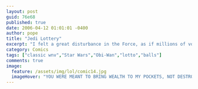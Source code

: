 ```yaml
---
layout: post
guid: 76e68
published: true
date: 2006-04-12 01:01:01 -0400
author: pope
title: "Jedi Lottery"
excerpt: "I felt a great disturbance in the Force, as if millions of voices suddenly cried out in terror and were suddenly silenced. I fear something terrible has happened. Except to that one guy who won. Fucker. "
category: Comics
tags: ["classic wnv","Star Wars","Obi-Wan","lotto","balls"]
comments: true 
image:
  feature: /assets/img/lol/comic14.jpg
  imageHover: "YOU WERE MEANT TO BRING WEALTH TO MY POCKETS, NOT DESTROY THEM!"
---
```


